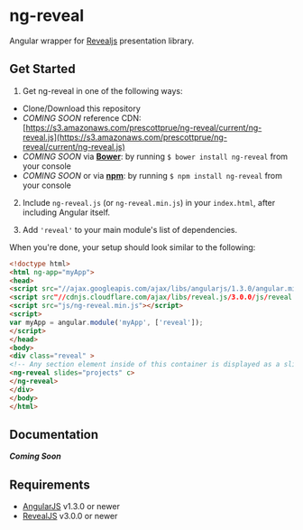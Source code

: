 # ng-reveal

Angular wrapper for [Revealjs](http://lab.hakim.se/reveal-js/#/) presentation library.


## Get Started

1. Get ng-reveal in one of the following ways:
- Clone/Download this repository
- *COMING SOON* reference CDN: [https://s3.amazonaws.com/prescottprue/ng-reveal/current/ng-reveal.js](https://s3.amazonaws.com/prescottprue/ng-reveal/current/ng-reveal.js)
- *COMING SOON* via **[Bower](http://bower.io/)**: by running `$ bower install ng-reveal` from your console
- *COMING SOON* or via **[npm](https://www.npmjs.org/)**: by running `$ npm install ng-reveal` from your console

2. Include `ng-reveal.js` (or `ng-reveal.min.js`) in your `index.html`, after including Angular itself.

3. Add `'reveal'` to your main module's list of dependencies.

When you're done, your setup should look similar to the following:

```html
<!doctype html>
<html ng-app="myApp">
<head>
<script src="//ajax.googleapis.com/ajax/libs/angularjs/1.3.0/angular.min.js"></script>
<script src"//cdnjs.cloudflare.com/ajax/libs/reveal.js/3.0.0/js/reveal.min.js"></script>
<script src="js/ng-reveal.min.js"></script>
<script>
var myApp = angular.module('myApp', ['reveal']);
</script>
</head>
<body>
<div class="reveal" >
<!-- Any section element inside of this container is displayed as a slide -->
<ng-reveal slides="projects" c>
</ng-reveal>
</div>
</body>
</html>
```

## Documentation

***Coming Soon***

## Requirements

* [AngularJS](http://angularjs.org) v1.3.0 or newer
* [RevealJS](http://lab.hakim.se/reveal-js/#/) v3.0.0 or newer
